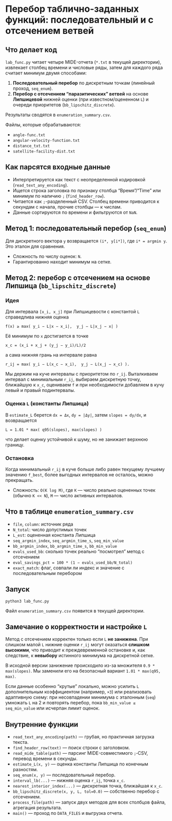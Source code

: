 # Перебор таблично-заданных функций: последовательный и с отсечением ветвей

## Что делает код

`lab_func.py` читает четыре MIDE-отчета (`*.txt` в текущей директории), извлекает столбец времени и числовые ряды, затем для каждого ряда считает минимум двумя способами:

1. **Последовательный перебор** по дискретным точкам (линейный проход, `seq_enum`).
2. **Перебор с отсечением “паразитических” ветвей** на основе **Липшицевой** нижней оценки (при известном/оцененном `L`) и очереди приоритетов (`bb_lipschitz_discrete`).

Результаты сводятся в `enumeration_summary.csv`.

Файлы, которые обрабатываются:
- `angle-func.txt`
- `angular-velocity-function.txt`
- `distance_txt.txt`
- `satellite-facility-dist.txt`

## Как парсятся входные данные

- Интерпретируется как текст с неопределенной кодировкой (`read_text_any_encoding`).
- Ищется строка заголовка по признаку столбца “Время”/“Time” или минимум по наличию `;` (`find_header_row`).
- Читается как `;`-разделенный CSV. Столбец времени приводится к секундам с начала, прочие столбцы — к числам.
- Данные сортируются по времени и фильтруются от `NaN`.

## Метод 1: последовательный перебор (`seq_enum`)
Для дискретного вектора `y` возвращается `(i*, y[i*])`, где `i* = argmin y`. Это эталон для сравнения.

- Сложность по числу оценок: `N`.
- Гарантированно находит минимум на сетке.

## Метод 2: перебор с отсечением на основе Липшица (`bb_lipschitz_discrete`)

### Идея
Для интервала `[x_i, x_j]` при Липшицевости с константой `L` справедлива нижняя оценка
```
f(x) ≥ max( y_i − L|x − x_i|,  y_j − L|x_j − x| )
```
Её минимум по `x` достигается в точке
```
x_c = (x_i + x_j + (y_j − y_i)/L)/2
```
а сама нижняя грань на интервале равна
```
r_ij = max( y_i − L(x_c − x_i),  y_j − L(x_j − x_c) ).
```
Мы держим на куче интервалы с приоритетом по `r_ij`. Выталкиваем интервал с минимальным `r_ij`, выбираем дискретную точку, ближайшую к `x_c`, оцениваем `f` и при необходимости добавляем в кучу левый и правый подинтервалы.

### Оценка `L` (константы Липшица)
В `estimate_L` берется `dx = Δx`, `dy = |Δy|`, затем `slopes = dy/dx`, и возвращается
```
L = 1.01 * max( q95(slopes), max(slopes) )
```
что делает оценку устойчивой к шуму, но не занижает верхнюю границу.

### Остановка
Когда минимальный `r_ij` в куче больше либо равен текущему лучшему значению `f_best`, более выгодных интервалов не осталось, можно прекращать.

- Сложность: `O(K log M)`, где `K` — число реально оцененных точек (обычно `K << N`), `M` — число активных интервалов.

## Что в таблице `enumeration_summary.csv`

- `file`, `column`: источник ряда
- `N_total`: число допустимых точек
- `L_est`: оцененная константа Липшица
- `seq_argmin_index`, `seq_argmin_time_s`, `seq_min_value`
- `bb_argmin_index`, `bb_argmin_time_s`, `bb_min_value`
- `evals_used_bb`: сколько точек реально “посмотрел” метод с отсечением
- `eval_savings_pct = 100 * (1 − evals_used_bb/N_total)`
- `exact_match`: флаг, совпали ли индекс и значение с последовательным перебором

## Запуск

```
python3 lab_func.py
```

Файл `enumeration_summary.csv` появится в текущей директории.

## Замечание о корректности и настройке `L`

Метод с отсечением корректен только если `L` **не занижена**. При слишком малой `L` нижние оценки `r_ij` могут оказаться **слишком высокими**, что приводит к преждевременной остановке и, как следствие, к **невыбору** истинного минимума на дискретной сетке.

В исходной версии занижение происходило из-за множителя `0.9 * max(slopes)`. Мы заменили его на безопасный вариант `1.01 * max(q95, max)`.

Если данные особенно “крутые” локально, можно усилить `L` дополнительным коэффициентом (например, `×3`) или реализовать адаптивную схему: при несовпадении минимума с эталонным (`seq`) умножать `L` на 2 и повторять перебор, пока `bb_min_value ≤ seq_min_value` или исчерпан лимит оценок.

## Внутренние функции

- `read_text_any_encoding(path)` — грубая, но практичная загрузка текста.
- `find_header_row(text)` — поиск строки с заголовком.
- `read_mide_table(path)` — парсинг MIDE-совместимого `;`‑CSV, перевод времени в секунды.
- `estimate_L(x, y)` — оценка константы Липшица по конечным разностям.
- `seq_enum(x, y)` — последовательный перебор.
- `interval_lb(...)` — нижняя оценка `r_ij`, точка `x_c`.
- `nearest_interior_index(...)` — дискретная точка, ближайшая к `x_c`.
- `bb_lipschitz_discrete(x, y, L, tol=0.0)` — собственно перебор с отсечением.
- `process_file(path)` — запуск двух методов для всех столбцов файла, агрегация результата.
- `main()` — проход по `DATA_FILES` и выгрузка отчета.

